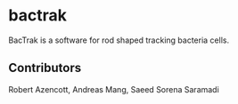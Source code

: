 # bactrak

BacTrak is a software for rod shaped tracking bacteria cells.

## Contributors
Robert Azencott, Andreas Mang, Saeed Sorena Saramadi
